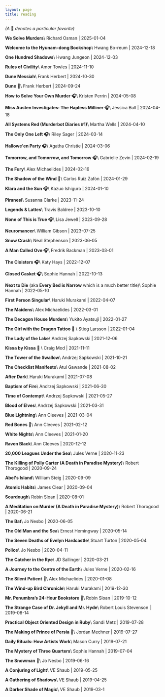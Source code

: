 ```yaml
---
layout: page
title: reading
---
```


<span class="grey-text interjection-text">
  <em>(A </em>
  🐻
  <em>denotes a particular favorite)</em>
</span>

**We Solve Murders**\\
<span class="grey-text">Richard Osman \| 2025-01-04</span>

**Welcome to the Hyunam-dong Bookshop**\\
<span class="grey-text">Hwang Bo-reum \| 2024-12-18</span>

**One Hundred Shadows**\\
<span class="grey-text">Hwang Jungeon \| 2024-12-03</span>

**Rules of Civility**\\
<span class="grey-text">Amor Towles \| 2024-11-10</span>

**Dune Messiah**\\
<span class="grey-text">Frank Herbert \| 2024-10-30</span>

**Dune** 🐻\\
<span class="grey-text">Frank Herbert \| 2024-09-24</span>

**How to Solve Your Own Murder 🎧**\\
<span class="grey-text">Kristen Perrin \| 2024-05-08</span>

**Miss Austen Investigates: The Hapless Milliner 🎧**\\
<span class="grey-text">Jessica Bull  \| 2024-04-18</span>

**All Systems Red (Murderbot Diaries #1)**\\
<span class="grey-text">Martha Wells \| 2024-04-10</span>

**The Only One Left 🎧**\\
<span class="grey-text">Riley Sager \| 2024-03-14</span>

**Hallowe'en Party 🎧**\\
<span class="grey-text">Agatha Christie \| 2024-03-06</span>

**Tomorrow, and Tomorrow, and Tomorrow 🎧**\\
<span class="grey-text">Gabrielle Zevin \| 2024-02-19</span>

**The Fury**\\
<span class="grey-text">Alex Michaelides \| 2024-02-16</span>

**The Shadow of the Wind** 🐻\\
<span class="grey-text">Carlos Ruiz Zafón \| 2024-01-29</span>

**Klara and the Sun 🎧**\\
<span class="grey-text">Kazuo Ishiguro \| 2024-01-10</span>

**Piranesi**\\
<span class="grey-text">Susanna Clarke \| 2023-11-24</span>

**Legends & Lattes**\\
<span class="grey-text">Travis Baldree \| 2023-10-10</span>

**None of This is True 🎧**\\
<span class="grey-text">Lisa Jewell \| 2023-09-28</span>

**Neuromancer**\\
<span class="grey-text">William Gibson \| 2023-07-25</span>

**Snow Crash**\\
<span class="grey-text">Neal Stephenson \| 2023-06-05</span>

**A Man Called Ove 🎧**\\
<span class="grey-text">Fredrik Backman \| 2023-03-01</span>

**The Cloisters 🎧**\\
<span class="grey-text">Katy Hays \| 2022-12-07</span>

**Closed Casket 🎧**\\
<span class="grey-text">Sophie Hannah \| 2022-10-13</span>

**Next to Die** (aka **Every Bed is Narrow** which is a much better title)\\
<span class="grey-text">Sophie Hannah \| 2022-05-10</span>

**First Person Singular**\\
<span class="grey-text">Haruki Murakami \| 2022-04-07</span>

**The Maidens**\\
<span class="grey-text">Alex Michaelides \| 2022-03-01</span>

**The Decagon House Murders**\\
<span class="grey-text">Yukito Ayatsuji \| 2022-01-27</span>

**The Girl with the Dragon Tattoo** 🐻 \\
<span class="grey-text">Stieg Larsson \| 2022-01-04</span>

**The Lady of the Lake**\\
<span class="grey-text">Andrzej Sapkowski \| 2021-12-06</span>

**Kissa by Kissa** 🐻 \\
<span class="grey-text"> Craig Mod \| 2021-11-11</span>

**The Tower of the Swallow**\\
<span class="grey-text">Andrzej Sapkowski \| 2021-10-21</span>

**The Checklist Manifesto**\\
<span class="grey-text">Atul Gawande \| 2021-08-02</span>

**After Dark**\\
<span class="grey-text">Haruki Murakami \| 2021-07-08</span>

**Baptism of Fire**\\
<span class="grey-text">Andrzej Sapkowski \| 2021-06-30</span>

**Time of Contempt**\\
<span class="grey-text">Andrzej Sapkowski \| 2021-05-27</span>

**Blood of Elves**\\
<span class="grey-text">Andrzej Sapkowski \| 2021-03-31</span>

**Blue Lightning**\\
<span class="grey-text">Ann Cleeves \| 2021-03-04</span>

**Red Bones** 🐻\\
<span class="grey-text">Ann Cleeves \| 2021-02-12</span>

**White Nights**\\
<span class="grey-text">Ann Cleeves \| 2021-01-20</span>

**Raven Black**\\
<span class="grey-text">Ann Cleeves \| 2020-12-12</span>

**20,000 Leagues Under the Sea**\\
<span class="grey-text">Jules Verne \| 2020-11-23</span>

**The Killing of Polly Carter (A Death in Paradise Mystery)**\\
<span class="grey-text">Robert Thorogood \| 2020-09-24</span>

**Abel's Island**\\
<span class="grey-text">William Steig \| 2020-09-09</span>

**Atomic Habits**\\
<span class="grey-text">James Clear \| 2020-09-04</span>

**Sourdough**\\
<span class="grey-text">Robin Sloan \| 2020-08-01</span>

**A Meditation on Murder (A Death in Paradise Mystery)**\\
<span class="grey-text">Robert Thorogood \| 2020-06-21</span>

**The Bat**\\
<span class="grey-text">Jo Nesbo \| 2020-06-05</span>

**The Old Man and the Sea**\\
<span class="grey-text">Ernest Hemingway \| 2020-05-14</span>

**The Seven Deaths of Evelyn Hardcastle**\\
<span class="grey-text">Stuart Turton \| 2020-05-04</span>

**Police**\\
<span class="grey-text">Jo Nesbo \| 2020-04-11</span>

**The Catcher in the Rye**\\
<span class="grey-text">JD Sallinger \| 2020-03-21</span>

**A Journey to the Centre of the Earth**\\
<span class="grey-text">Jules Verne \| 2020-02-16</span>

**The Silent Patient** 🐻\\
<span class="grey-text">Alex Michaelides \| 2020-01-08</span>

**The Wind-up Bird Chronicle**\\
<span class="grey-text">Haruki Murakami \| 2019-12-30</span>

**Mr. Penumbra’s 24-Hour Bookstore** 🐻\\
<span class="grey-text">Robin Sloan \| 2019-10-12</span>

**The Strange Case of Dr. Jekyll and Mr. Hyde**\\
<span class="grey-text">Robert Louis Stevenson \| 2019-08-14</span>

**Practical Object Oriented Design in Ruby**\\
<span class="grey-text">Sandi Metz \| 2019-07-28</span>

**The Making of Prince of Persia** 🐻\\
<span class="grey-text">Jordan Mechner \| 2019-07-27</span>

**Daily Rituals: How Artists Work**\\
<span class="grey-text">Mason Curry \| 2019-07-21</span>

**The Mystery of Three Quarters**\\
<span class="grey-text">Sophie Hannah \| 2019-07-04</span>

**The Snowman** 🐻\\
<span class="grey-text">Jo Nesbo \| 2019-06-16</span>

**A Conjuring of Light**\\
<span class="grey-text">VE Shaub \| 2019-05-25</span>

**A Gathering of Shadows**\\
<span class="grey-text">VE Shaub \| 2019-04-25</span>

**A Darker Shade of Magic**\\
<span class="grey-text">VE Shaub \| 2019-03-1</span>
